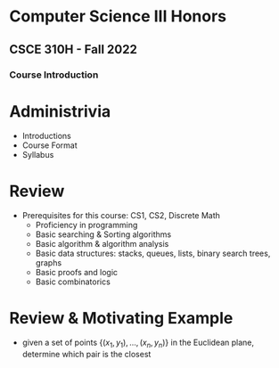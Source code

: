 
# Computer Science III Honors
## CSCE 310H - Fall 2022
### Course Introduction

# Administrivia

* Introductions
* Course Format
* Syllabus

# Review

* Prerequisites for this course: CS1, CS2, Discrete Math
  * Proficiency in programming
  * Basic searching & Sorting algorithms
  * Basic algorithm & algorithm analysis
  * Basic data structures: stacks, queues, lists, binary search trees, graphs
  * Basic proofs and logic
  * Basic combinatorics

# Review & Motivating Example

* given a set of points $\{(x_1, y_1), \ldots, (x_n, y_n)\}$ in
  the Euclidean plane, determine which pair is the closest
